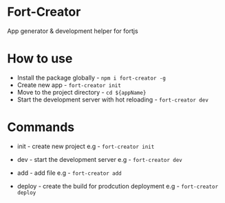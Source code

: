 # Fort-Creator

App generator & development helper for fortjs

# How to use

* Install the package globally - `npm i fort-creator -g`
* Create new app - `fort-creator init`
* Move to the project directory - `cd ${appName}`
* Start the development server with hot reloading - `fort-creator dev`

# Commands

* init - create new project
e.g - `fort-creator init`

* dev - start the development server 
e.g - `fort-creator dev`

* add - add file
e.g - `fort-creator add`

* deploy - create the build for prodcution deployment
e.g - `fort-creator deploy`

